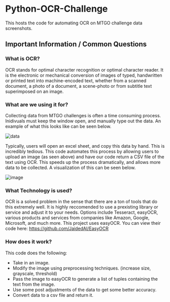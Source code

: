 # Python-OCR-Challenge

This hosts the code for automating OCR on MTGO challenge data screenshots.

## Important Information / Common Questions

  ### What is OCR?

   OCR stands for optimal character recognition or optimal character reader. It is the electronic or mechanical conversion 
   of images of typed, handwritten or printed text into machine-encoded text, whether from a scanned document, a photo 
   of a document, a scene-photo or from subtitle text superimposed on an image.
   
  ### What are we using it for?
  
  Collecting data from MTGO challenges is often a time consuming process. Inidivuals must keep the window open, and manually 
  type out the data. An example of what this looks like can be seen below.
 
   ![data](https://user-images.githubusercontent.com/82344270/141873248-74b5c1ec-40de-4e42-b7b4-516aa8a55b96.png)

  Typically, users will open an excel sheet, and copy this data by hand. This is incredibly tedious. This code automates
  this process by allowing users to upload an image (as seen above) and have our code return a CSV file of the text 
  using OCR. This speeds up the process dramatically, and allows more data to be collected. A visualization of this
  can be seen below.
  
  ![image](https://user-images.githubusercontent.com/82344270/141875261-3f64ba44-2aa1-44ea-9aad-4fe0572e8ee0.png)
 
  ### What Technology is used?
  OCR is a solved problem in the sense that there are a ton of tools that do this extremely well. It is highly 
  reccomended to use a prexisting library or service and adjust it to your needs. Options include Tesseract, 
  easyOCR, various products and services from companies like Amazon, Google, Microsoft, and much more. This
  project uses easyOCR. You can view their code here: https://github.com/JaidedAI/EasyOCR
 
### How does it work?

This code does the following:
- Take in an image.
- Modify the image using preprocessing techniques. (increase size, grayscale, threshold)
- Pass the image to easyOCR to generate a list of tuples containing the text from the image.
- Use some post adjustments of the data to get some better accuracy.
- Convert data to a csv file and return it.
